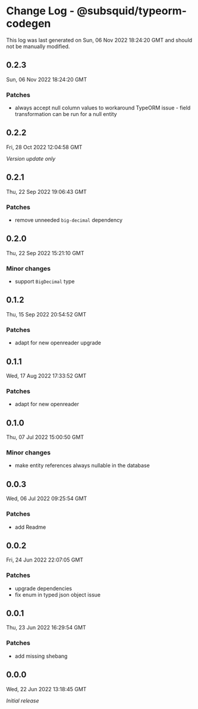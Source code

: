 # Change Log - @subsquid/typeorm-codegen

This log was last generated on Sun, 06 Nov 2022 18:24:20 GMT and should not be manually modified.

## 0.2.3
Sun, 06 Nov 2022 18:24:20 GMT

### Patches

- always accept null column values to workaround TypeORM issue - field transformation can be run for a null entity

## 0.2.2
Fri, 28 Oct 2022 12:04:58 GMT

_Version update only_

## 0.2.1
Thu, 22 Sep 2022 19:06:43 GMT

### Patches

- remove unneeded `big-decimal` dependency

## 0.2.0
Thu, 22 Sep 2022 15:21:10 GMT

### Minor changes

- support `BigDecimal` type

## 0.1.2
Thu, 15 Sep 2022 20:54:52 GMT

### Patches

- adapt for new openreader upgrade

## 0.1.1
Wed, 17 Aug 2022 17:33:52 GMT

### Patches

- adapt for new openreader

## 0.1.0
Thu, 07 Jul 2022 15:00:50 GMT

### Minor changes

- make entity references always nullable in the database

## 0.0.3
Wed, 06 Jul 2022 09:25:54 GMT

### Patches

- add Readme

## 0.0.2
Fri, 24 Jun 2022 22:07:05 GMT

### Patches

- upgrade dependencies
- fix enum in typed json object issue

## 0.0.1
Thu, 23 Jun 2022 16:29:54 GMT

### Patches

- add missing shebang

## 0.0.0
Wed, 22 Jun 2022 13:18:45 GMT

_Initial release_

